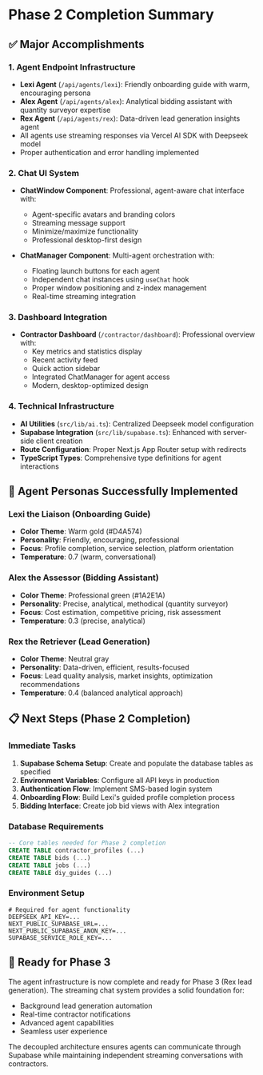 # Phase 2 Completion Summary

## ✅ Major Accomplishments

### 1. Agent Endpoint Infrastructure
- **Lexi Agent** (`/api/agents/lexi`): Friendly onboarding guide with warm, encouraging persona
- **Alex Agent** (`/api/agents/alex`): Analytical bidding assistant with quantity surveyor expertise  
- **Rex Agent** (`/api/agents/rex`): Data-driven lead generation insights agent
- All agents use streaming responses via Vercel AI SDK with Deepseek model
- Proper authentication and error handling implemented

### 2. Chat UI System
- **ChatWindow Component**: Professional, agent-aware chat interface with:
  - Agent-specific avatars and branding colors
  - Streaming message support
  - Minimize/maximize functionality
  - Professional desktop-first design
  
- **ChatManager Component**: Multi-agent orchestration with:
  - Floating launch buttons for each agent
  - Independent chat instances using `useChat` hook
  - Proper window positioning and z-index management
  - Real-time streaming integration

### 3. Dashboard Integration
- **Contractor Dashboard** (`/contractor/dashboard`): Professional overview with:
  - Key metrics and statistics display
  - Recent activity feed
  - Quick action sidebar
  - Integrated ChatManager for agent access
  - Modern, desktop-optimized design

### 4. Technical Infrastructure
- **AI Utilities** (`src/lib/ai.ts`): Centralized Deepseek model configuration
- **Supabase Integration** (`src/lib/supabase.ts`): Enhanced with server-side client creation
- **Route Configuration**: Proper Next.js App Router setup with redirects
- **TypeScript Types**: Comprehensive type definitions for agent interactions

## 🎯 Agent Personas Successfully Implemented

### Lexi the Liaison (Onboarding Guide)
- **Color Theme**: Warm gold (#D4A574)
- **Personality**: Friendly, encouraging, professional
- **Focus**: Profile completion, service selection, platform orientation
- **Temperature**: 0.7 (warm, conversational)

### Alex the Assessor (Bidding Assistant) 
- **Color Theme**: Professional green (#1A2E1A)
- **Personality**: Precise, analytical, methodical (quantity surveyor)
- **Focus**: Cost estimation, competitive pricing, risk assessment
- **Temperature**: 0.3 (precise, analytical)

### Rex the Retriever (Lead Generation)
- **Color Theme**: Neutral gray
- **Personality**: Data-driven, efficient, results-focused
- **Focus**: Lead quality analysis, market insights, optimization recommendations
- **Temperature**: 0.4 (balanced analytical approach)

## 📋 Next Steps (Phase 2 Completion)

### Immediate Tasks
1. **Supabase Schema Setup**: Create and populate the database tables as specified
2. **Environment Variables**: Configure all API keys in production
3. **Authentication Flow**: Implement SMS-based login system
4. **Onboarding Flow**: Build Lexi's guided profile completion process
5. **Bidding Interface**: Create job bid views with Alex integration

### Database Requirements
```sql
-- Core tables needed for Phase 2 completion
CREATE TABLE contractor_profiles (...)
CREATE TABLE bids (...)
CREATE TABLE jobs (...)
CREATE TABLE diy_guides (...)
```

### Environment Setup
```env
# Required for agent functionality
DEEPSEEK_API_KEY=...
NEXT_PUBLIC_SUPABASE_URL=...
NEXT_PUBLIC_SUPABASE_ANON_KEY=...
SUPABASE_SERVICE_ROLE_KEY=...
```

## 🚀 Ready for Phase 3

The agent infrastructure is now complete and ready for Phase 3 (Rex lead generation). The streaming chat system provides a solid foundation for:
- Background lead generation automation
- Real-time contractor notifications  
- Advanced agent capabilities
- Seamless user experience

The decoupled architecture ensures agents can communicate through Supabase while maintaining independent streaming conversations with contractors.
